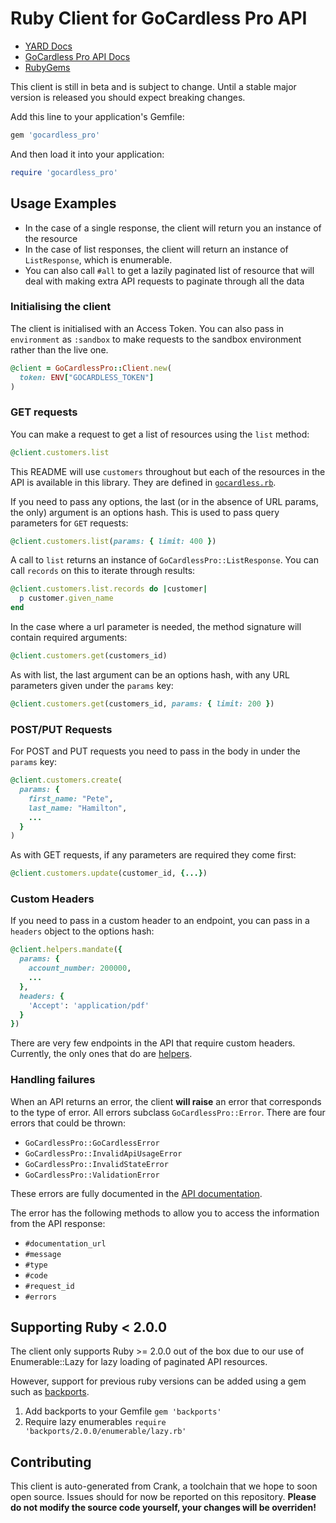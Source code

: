 # Ruby Client for GoCardless Pro API

- [YARD Docs](http://gocardless.github.io/pro-client-ruby/)
- [GoCardless Pro API Docs](https://developer.gocardless.com/pro/)
- [RubyGems](https://rubygems.org/gems/gocardless_pro)

This client is still in beta and is subject to change. Until a stable major version is released you should expect breaking changes.

Add this line to your application's Gemfile:

```ruby
gem 'gocardless_pro'
```

And then load it into your application:

```ruby
require 'gocardless_pro'
```

## Usage Examples

- In the case of a single response, the client will return you an instance of the resource
- In the case of list responses, the client will return an instance of `ListResponse`, which is enumerable.
- You can also call `#all` to get a lazily paginated list of resource that will deal with making extra API requests to paginate through all the data

### Initialising the client

The client is initialised with an Access Token.
You can also pass in `environment` as `:sandbox` to make requests to the sandbox environment rather than the live one.

```rb
@client = GoCardlessPro::Client.new(
  token: ENV["GOCARDLESS_TOKEN"]
)
```

### GET requests

You can make a request to get a list of resources using the `list` method:

```rb
@client.customers.list
```

This README will use `customers` throughout but each of the resources in the API is available in this library. They are defined in [`gocardless.rb`](https://github.com/gocardless/pro-client-ruby/blob/master/lib/gocardless_pro.rb#L87).

If you need to pass any options, the last (or in the absence of URL params, the only) argument is an options hash. This is used to pass query parameters for `GET` requests:

```rb
@client.customers.list(params: { limit: 400 })
```

A call to `list` returns an instance of `GoCardlessPro::ListResponse`. You can call `records` on this to iterate through results:

```rb
@client.customers.list.records do |customer|
  p customer.given_name
end
```

In the case where a url parameter is needed, the method signature will contain required arguments:

```rb
@client.customers.get(customers_id)
```

As with list, the last argument can be an options hash, with any URL parameters given under the `params` key:

```rb
@client.customers.get(customers_id, params: { limit: 200 })
```

### POST/PUT Requests

For POST and PUT requests you need to pass in the body in under the `params` key:

```rb
@client.customers.create(
  params: {
    first_name: "Pete",
    last_name: "Hamilton",
    ...
  }
)
```

As with GET requests, if any parameters are required they come first:

```rb
@client.customers.update(customer_id, {...})
```

### Custom Headers

If you need to pass in a custom header to an endpoint, you can pass in a `headers` object to the options hash:

```rb
@client.helpers.mandate({
  params: {
    account_number: 200000,
    ...
  },
  headers: {
    'Accept': 'application/pdf'
  }
})
```

There are very few endpoints in the API that require custom headers. Currently, the only ones that do are [helpers](https://developer.gocardless.com/pro/#api-endpoints-helpers).

### Handling failures

When an API returns an error, the client __will raise__ an error that corresponds to the type of error. All errors subclass `GoCardlessPro::Error`. There are four errors that could be thrown:

- `GoCardlessPro::GoCardlessError`
- `GoCardlessPro::InvalidApiUsageError`
- `GoCardlessPro::InvalidStateError`
- `GoCardlessPro::ValidationError`

These errors are fully documented in the [API documentation](https://developer.gocardless.com/pro/#overview-errors).

The error has the following methods to allow you to access the information from the API response:

- `#documentation_url`
- `#message`
- `#type`
- `#code`
- `#request_id`
- `#errors`

## Supporting Ruby < 2.0.0
The client only supports Ruby >= 2.0.0 out of the box due to our use of
Enumerable::Lazy for lazy loading of paginated API resources.

However, support for previous ruby versions can be added using a gem such as
[backports](https://github.com/marcandre/backports).

1. Add backports to your Gemfile
   ```gem 'backports'```
2. Require lazy enumerables
   ```require 'backports/2.0.0/enumerable/lazy.rb'```

## Contributing

This client is auto-generated from Crank, a toolchain that we hope to soon open source. Issues should for now be reported on this repository. __Please do not modify the source code yourself, your changes will be overriden!__
